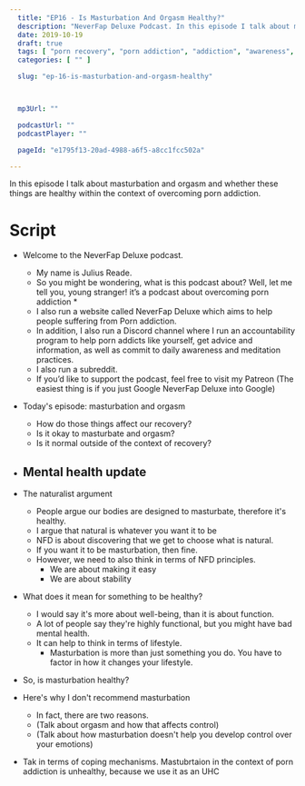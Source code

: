 ```yaml
---
  title: "EP16 - Is Masturbation And Orgasm Healthy?"
  description: "NeverFap Deluxe Podcast. In this episode I talk about masturbation and orgasm and whether these things are healthy within the context of overcoming porn addiction."
  date: 2019-10-19
  draft: true
  tags: [ "porn recovery", "porn addiction", "addiction", "awareness", "nofap", "neverfap", "neverfap deluxe", "neverfap basics", "nofap podcast", "neverfap podcast", "neverfap deluxe podcast" ]
  categories: [ "" ]

  slug: "ep-16-is-masturbation-and-orgasm-healthy"



  mp3Url: ""

  podcastUrl: ""
  podcastPlayer: ""

  pageId: "e1795f13-20ad-4988-a6f5-a8cc1fcc502a"

---
```


In this episode I talk about masturbation and orgasm and whether these things are healthy within the context of overcoming porn addiction.

# Script

- Welcome to the NeverFap Deluxe podcast.
  - My name is Julius Reade.
  - So you might be wondering, what is this podcast about? Well, let me tell you, young stranger! it’s a podcast about overcoming porn addiction *
  - I also run a website called NeverFap Deluxe which aims to help people suffering from Porn addiction.
  - In addition, I also run a Discord channel where I run an accountability program to help porn addicts like yourself, get advice and information, as well as commit to daily awareness and meditation practices.
  - I also run a subreddit.
  - If you’d like to support the podcast, feel free to visit my Patreon (The easiest thing is if you just Google NeverFap Deluxe into Google)


- Today's episode: masturbation and orgasm
  - How do those things affect our recovery?
  - Is it okay to masturbate and orgasm?
  - Is it normal outside of the context of recovery?

- Mental health update
  -

- The naturalist argument
  - People argue our bodies are designed to masturbate, therefore it's healthy.
  - I argue that natural is whatever you want it to be
  - NFD is about discovering that we get to choose what is natural.
  - If you want it to be masturbation, then fine.
  - However, we need to also think in terms of NFD principles.
    - We are about making it easy
    - We are about stability

- What does it mean for something to be healthy?
  - I would say it's more about well-being, than it is about function.
  - A lot of people say they're highly functional, but you might have bad mental health.
  - It can help to think in terms of lifestyle.
    - Masturbation is more than just something you do. You have to factor in how it changes your lifestyle.

- So, is masturbation healthy?

- Here's why I don't recommend masturbation
  - In fact, there are two reasons.
  - (Talk about orgasm and how that affects control)
  - (Talk about how masturbation doesn't help you develop control over your emotions)

- Tak in terms of coping mechanisms. Mastubrtaion in the context of porn addiction is unhealthy, because we use it as an UHC
